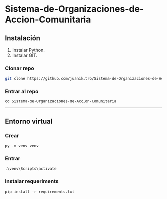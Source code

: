 # Sistema-de-Organizaciones-de-Accion-Comunitaria

## Instalación

1. Instalar Python.
2. Instalar GIT.

### Clonar repo

```bash
git clone https://github.com/juanikitro/Sistema-de-Organizaciones-de-Accion-Comunitaria.git
```

### Entrar al repo

```
cd Sistema-de-Organizaciones-de-Accion-Comunitaria
```

---

## Entorno virtual

### Crear

```
py -m venv venv
```

### Entrar

```
.\venv\Scripts\activate
```

### Instalar requeriments

```
pip install -r requirements.txt
```
